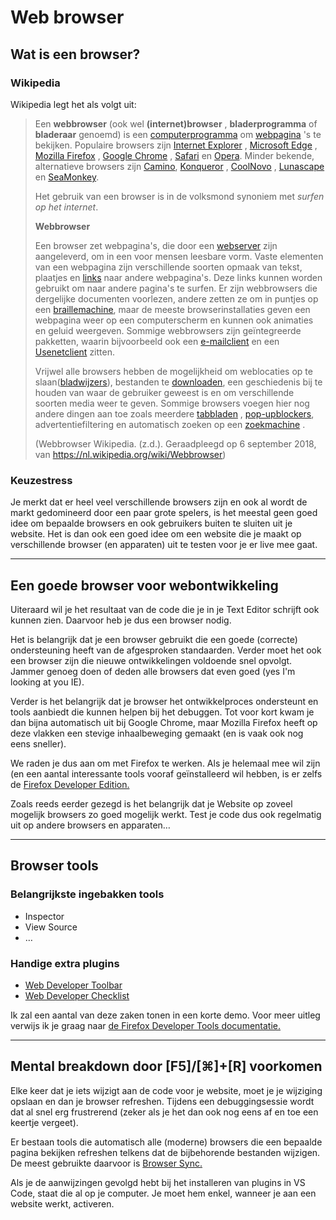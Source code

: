# Web browser

## Wat is een browser?

### Wikipedia

Wikipedia legt het als volgt uit:

> Een **webbrowser** (ook wel **(internet)browser** , **bladerprogramma** of **bladeraar** genoemd) is een [computerprogramma](https://nl.wikipedia.org/wiki/Computerprogramma "Computerprogramma") om [webpagina](https://nl.wikipedia.org/wiki/Webpagina "Webpagina") 's te bekijken.
> Populaire browsers zijn [Internet Explorer](https://nl.wikipedia.org/wiki/Internet_Explorer "Internet Explorer") , [Microsoft Edge](https://nl.wikipedia.org/wiki/Microsoft_Edge "Microsoft Edge") , [Mozilla Firefox](https://nl.wikipedia.org/wiki/Mozilla_Firefox "Mozilla Firefox") , [Google Chrome](https://nl.wikipedia.org/wiki/Google_Chrome "Google Chrome") , [Safari](<https://nl.wikipedia.org/wiki/Safari_(webbrowser)> "Safari (webbrowser)") en [Opera](<https://nl.wikipedia.org/wiki/Opera_(webbrowser)> "Opera (webbrowser)").
> Minder bekende, alternatieve browsers zijn [Camino](<https://nl.wikipedia.org/wiki/Camino_(webbrowser)> "Camino (webbrowser)"), [Konqueror](https://nl.wikipedia.org/wiki/Konqueror "Konqueror") , [CoolNovo](https://nl.wikipedia.org/wiki/CoolNovo "CoolNovo") , [Lunascape](https://nl.wikipedia.org/wiki/Lunascape "Lunascape") en [SeaMonkey](https://nl.wikipedia.org/wiki/SeaMonkey "SeaMonkey").
>
> Het gebruik van een browser is in de volksmond synoniem met _surfen op het internet_.
>
> **Webbrowser**
>
> Een browser zet webpagina's, die door een [webserver](https://nl.wikipedia.org/wiki/Webserver "Webserver") zijn aangeleverd, om in een voor mensen leesbare vorm. Vaste elementen van een webpagina zijn verschillende soorten opmaak van tekst, plaatjes en [links](https://nl.wikipedia.org/wiki/Hyperlink "Hyperlink") naar andere webpagina's. Deze links kunnen worden gebruikt om naar andere pagina's te surfen. Er zijn webbrowsers die dergelijke documenten voorlezen, andere zetten ze om in puntjes op een [braillemachine](https://nl.wikipedia.org/wiki/Braille "Braille"), maar de meeste browserinstallaties geven een webpagina weer op een computerscherm en kunnen ook animaties en geluid weergeven. Sommige webbrowsers zijn geïntegreerde pakketten, waarin bijvoorbeeld ook een [e-mailclient](https://nl.wikipedia.org/wiki/E-mailclient "E-mailclient") en een [Usenetclient](https://nl.wikipedia.org/wiki/Usenet "Usenet") zitten.
>
> Vrijwel alle browsers hebben de mogelijkheid om weblocaties op te slaan([bladwijzers](<https://nl.wikipedia.org/wiki/Bladwijzer_(software)> "Bladwijzer (software)")), bestanden te [downloaden](https://nl.wikipedia.org/wiki/Downloaden "Downloaden"), een geschiedenis bij te houden van waar de gebruiker geweest is en om verschillende soorten media weer te geven. Sommige browsers voegen hier nog andere dingen aan toe zoals meerdere [tabbladen](https://nl.wikipedia.org/wiki/Tabblad "Tabblad") , [pop-upblockers](<https://nl.wikipedia.org/wiki/Pop-up_(internet)> "Pop-up (internet)"), advertentiefiltering en automatisch zoeken op een [zoekmachine](https://nl.wikipedia.org/wiki/Zoekmachine "Zoekmachine") .
>
> (Webbrowser Wikipedia. (z.d.). Geraadpleegd op 6 september 2018, van https://nl.wikipedia.org/wiki/Webbrowser)

### Keuzestress

Je merkt dat er heel veel verschillende browsers zijn en ook al wordt de markt gedomineerd door een paar grote spelers, is het meestal geen goed idee om bepaalde browsers en ook gebruikers buiten te sluiten uit je website. Het is dan ook een goed idee om een website die je maakt op verschillende browser (en apparaten) uit te testen voor je er live mee gaat.

---

## Een goede browser voor webontwikkeling

Uiteraard wil je het resultaat van de code die je in je Text Editor schrijft ook kunnen zien. Daarvoor heb je dus een browser nodig.

Het is belangrijk dat je een browser gebruikt die een goede (correcte) ondersteuning heeft van de afgesproken standaarden. Verder moet het ook een browser zijn die nieuwe ontwikkelingen voldoende snel opvolgt. Jammer genoeg doen of deden alle browsers dat even goed (yes I'm looking at you IE).

Verder is het belangrijk dat je browser het ontwikkelproces ondersteunt en tools aanbiedt die kunnen helpen bij het debuggen. Tot voor kort kwam je dan bijna automatisch uit bij Google Chrome, maar Mozilla Firefox heeft op deze vlakken een stevige inhaalbeweging gemaakt (en is vaak ook nog eens sneller).

We raden je dus aan om met Firefox te werken. Als je helemaal mee wil zijn (en een aantal interessante tools vooraf geïnstalleerd wil hebben, is er zelfs de [Firefox Developer Edition.](https://www.mozilla.org/en-US/firefox/developer/)

Zoals reeds eerder gezegd is het belangrijk dat je Website op zoveel mogelijk browsers zo goed mogelijk werkt. Test je code dus ook regelmatig uit op andere browsers en apparaten…

---

## Browser tools

### Belangrijkste ingebakken tools

- Inspector
- View Source
- …

### Handige extra plugins

- [Web Developer Toolbar](https://addons.mozilla.org/en-US/firefox/addon/web-developer/)
- [Web Developer Checklist](https://addons.mozilla.org/en-US/firefox/addon/webdeveloperchecklist/)

Ik zal een aantal van deze zaken tonen in een korte demo. Voor meer uitleg verwijs ik je graag naar [de Firefox Developer Tools documentatie.](https://developer.mozilla.org/en-US/docs/Tools)

[//]: # "!TODO: Dit deel moet verder uitgewerkt worden. Eventueel voorzien van een screencast"

---

## Mental breakdown door [F5]/[⌘]+[R] voorkomen

Elke keer dat je iets wijzigt aan de code voor je website, moet je je wijziging opslaan en dan je browser refreshen. Tijdens een debuggingsessie wordt dat al snel erg frustrerend (zeker als je het dan ook nog eens af en toe een keertje vergeet).

Er bestaan tools die automatisch alle (moderne) browsers die een bepaalde pagina bekijken refreshen telkens dat de bijbehorende bestanden wijzigen. De meest gebruikte daarvoor is [Browser Sync.](https://marketplace.visualstudio.com/items?itemName=jasonlhy.vscode-browser-sync)

Als je de aanwijzingen gevolgd hebt bij het installeren van plugins in VS Code, staat die al op je computer. Je moet hem enkel, wanneer je aan een website werkt, activeren.
